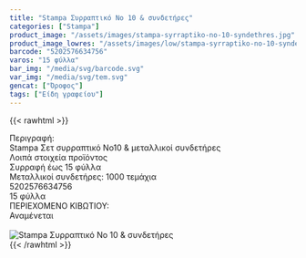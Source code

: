 ```yaml
---
title: "Stampa Συρραπτικό Νο 10 & συνδετήρες"
categories: ["Stampa"]
product_image: "/assets/images/stampa-syrraptiko-no-10-syndethres.jpg"
product_image_lowres: "/assets/images/low/stampa-syrraptiko-no-10-syndethres.jpg"
barcode: "5202576634756"
varos: "15 φύλλα"
bar_img: "/media/svg/barcode.svg"
var_img: "/media/svg/tem.svg"
gencat: ["Όροφος"]
tags: ["Είδη γραφείου"]
---
```

{{< rawhtml >}}

<div class="sload693"><div class="product"><div id="sistatika">Περιγραφή:</div><div class="alltext">Stampa Σετ συρραπτικό Νο10 &amp; μεταλλικοί συνδετήρες</div><div id="loipa">Λοιπά στοιχεία προϊόντος</div><div class="keno"></div><div class="sdt sfwb sw100"><div class="stpin sdtc sp10 sred steee sw50 stcenter">Συρραφή έως 15 φύλλα</div><div class="stpin sdtc sp10 s444 steee sw50 stcenter">Μεταλλικοί συνδετήρες: 1000 τεμάχια</div></div><div class="keno"></div><style>@media only screen and (max-width:700px){.stpin{display:block;width:auto}}</style><div id="barcode"><div id="barimage1"></div><span id="bartext">5202576634756</span></div><div id="varos"><div id="temimg"></div><span id="varostext">15 φύλλα</span></div><div id="kivotio">ΠΕΡΙΕΧΟΜΕΝΟ ΚΙΒΩΤΙΟΥ:<br>Αναμένεται</div><br><div class="pimg"><img alt="Stampa Συρραπτικό Νο 10 &amp; συνδετήρες" title="Stampa Συρραπτικό Νο 10 &amp; συνδετήρες" src="/assets/images/stampa-syrraptiko-no-10-syndethres.jpg"></div></div></div>
{{< /rawhtml >}}


